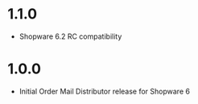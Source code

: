 # 1.1.0
- Shopware 6.2 RC compatibility

# 1.0.0
- Initial Order Mail Distributor release for Shopware 6
